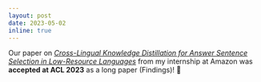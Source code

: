 ```yaml
---
layout: post
date: 2023-05-02
inline: true
---
```


Our paper on *[Cross-Lingual Knowledge Distillation for Answer Sentence Selection in Low-Resource Languages](https://aclanthology.org/2023.findings-acl.885.pdf)* from my internship at Amazon was **accepted at ACL 2023** as a long paper (Findings)! 🎉
